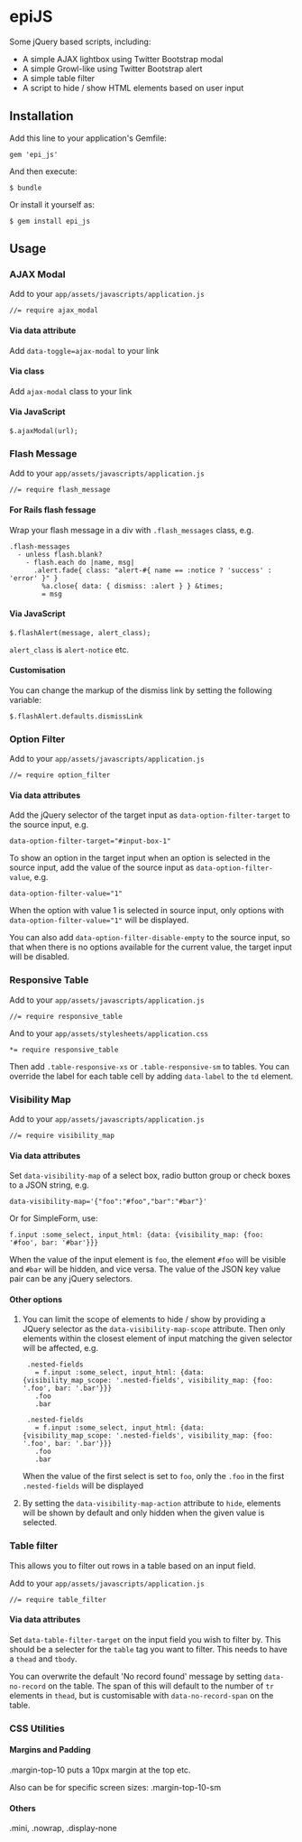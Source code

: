 # epiJS

Some jQuery based scripts, including:

* A simple AJAX lightbox using Twitter Bootstrap modal
* A simple Growl-like using Twitter Bootstrap alert
* A simple table filter
* A script to hide / show HTML elements based on user input

## Installation

Add this line to your application's Gemfile:

    gem 'epi_js'

And then execute:

    $ bundle

Or install it yourself as:

    $ gem install epi_js

## Usage

### AJAX Modal
Add to your `app/assets/javascripts/application.js`

    //= require ajax_modal

#### Via data attribute
Add `data-toggle=ajax-modal` to your link
#### Via class
Add `ajax-modal` class to your link
#### Via JavaScript

    $.ajaxModal(url);

### Flash Message
Add to your `app/assets/javascripts/application.js`

    //= require flash_message

#### For Rails flash fessage
Wrap your flash message in a div with `.flash_messages` class, e.g.

    .flash-messages
      - unless flash.blank?
        - flash.each do |name, msg|
          .alert.fade{ class: "alert-#{ name == :notice ? 'success' : 'error' }" }
            %a.close{ data: { dismiss: :alert } } &times;
            = msg

#### Via JavaScript

    $.flashAlert(message, alert_class);

`alert_class` is `alert-notice` etc.

#### Customisation
You can change the markup of the dismiss link by setting the following variable:

    $.flashAlert.defaults.dismissLink

### Option Filter
Add to your `app/assets/javascripts/application.js`

    //= require option_filter

#### Via data attributes
Add the jQuery selector of the target input as `data-option-filter-target` to the source input, e.g.

    data-option-filter-target="#input-box-1"

To show an option in the target input when an option is selected in the source input, add the value of the source input as `data-option-filter-value`, e.g.

    data-option-filter-value="1"

When the option with value 1 is selected in source input, only options with `data-option-filter-value="1"` will be displayed.

You can also add `data-option-filter-disable-empty` to the source input, so that when there is no options available for the current value, the target input will be disabled.

### Responsive Table

Add to your `app/assets/javascripts/application.js`

    //= require responsive_table

And to your `app/assets/stylesheets/application.css`

    *= require responsive_table

Then add `.table-responsive-xs` or `.table-responsive-sm` to tables.
You can override the label for each table cell by adding `data-label` to the `td` element.

### Visibility Map
Add to your `app/assets/javascripts/application.js`

    //= require visibility_map

#### Via data attributes
Set `data-visibility-map` of a select box, radio button group or check boxes to a JSON string, e.g.

    data-visibility-map='{"foo":"#foo","bar":"#bar"}'
Or for SimpleForm, use:

    f.input :some_select, input_html: {data: {visibility_map: {foo: '#foo', bar: '#bar'}}}

When the value of the input element is `foo`, the element `#foo` will be visible and `#bar` will be hidden, and vice versa. The value of the JSON key value pair can be any jQuery selectors.

#### Other options
1. You can limit the scope of elements to hide / show by providing a JQuery selector as the `data-visibility-map-scope` attribute. Then only elements within the closest element of input matching the given selector will be affected, e.g.

        .nested-fields
          = f.input :some_select, input_html: {data: {visibility_map_scope: '.nested-fields', visibility_map: {foo: '.foo', bar: '.bar'}}}
          .foo
          .bar

        .nested-fields
          = f.input :some_select, input_html: {data: {visibility_map_scope: '.nested-fields', visibility_map: {foo: '.foo', bar: '.bar'}}}
          .foo
          .bar

    When the value of the first select is set to `foo`, only the `.foo` in the first `.nested-fields` will be displayed

2. By setting the `data-visibility-map-action` attribute to `hide`, elements will be shown by default and only hidden when the given value is selected.

### Table filter
This allows you to filter out rows in a table based on an input field.

Add to your `app/assets/javascripts/application.js`

    //= require table_filter

#### Via data attributes
Set `data-table-filter-target` on the input field you wish to filter by. This should be a selecter for the `table` tag you want to filter. This needs to have a `thead` and `tbody`.


You can overwrite the default 'No record found' message by setting `data-no-record` on the table. The span of this will default to the number of `tr` elements in `thead`, but is customisable with `data-no-record-span` on the table.

### CSS Utilities

#### Margins and Padding

.margin-top-10 puts a 10px margin at the top etc.

Also can be for specific screen sizes: .margin-top-10-sm

#### Others

.mini, .nowrap, .display-none
